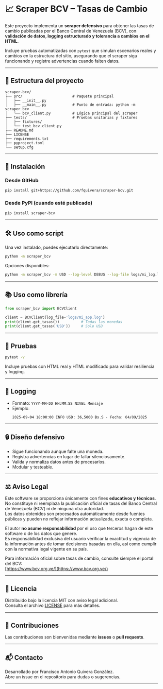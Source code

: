 
# 📈 Scraper BCV – Tasas de Cambio

Este proyecto implementa un **scraper defensivo** para obtener las tasas de cambio publicadas por el Banco Central de Venezuela (BCV), con **validación de datos, logging estructurado y tolerancia a cambios en el HTML**.

Incluye pruebas automatizadas con `pytest` que simulan escenarios reales y cambios en la estructura del sitio, asegurando que el scraper siga funcionando y registre advertencias cuando falten datos.

---

## 📂 Estructura del proyecto

```
scraper-bcv/
├── src/                       # Paquete principal
│   ├── __init__.py
│   ├── __main__.py            # Punto de entrada: python -m scraper_bcv
│   └── bcv_client.py          # Lógica principal del scraper
├── tests/                     # Pruebas unitarias y fixtures
│   ├── fixtures/
│   └── test_bcv_client.py
├── README.md
├── LICENSE
├── requirements.txt
├── pyproject.toml
└── setup.cfg
```

---

## 🚀 Instalación

### Desde GitHub
```bash
pip install git+https://github.com/fquivera/scraper-bcv.git
```

### Desde PyPI (cuando esté publicado)
```bash
pip install scraper-bcv
```

---

## 🛠 Uso como script

Una vez instalado, puedes ejecutarlo directamente:

```bash
python -m scraper_bcv
```

Opciones disponibles:
```bash
python -m scraper_bcv -m USD --log-level DEBUG --log-file logs/mi_log.log
```

---

## 📚 Uso como librería

```python
from scraper_bcv import BCVClient

client = BCVClient(log_file='logs/mi_app.log')
print(client.get_tasas())          # Todas las monedas
print(client.get_tasas('USD'))     # Solo USD
```

---

## 🧪 Pruebas

```bash
pytest -v
```

Incluye pruebas con HTML real y HTML modificado para validar resiliencia y logging.

---

## 📜 Logging

- Formato: `YYYY-MM-DD HH:MM:SS NIVEL Mensaje`
- Ejemplo:
  ```
  2025-09-04 18:00:00 INFO USD: 36,5000 Bs.S - Fecha: 04/09/2025
  ```

---

## 🔒 Diseño defensivo

- Sigue funcionando aunque falte una moneda.
- Registra advertencias en lugar de fallar silenciosamente.
- Valida y normaliza datos antes de procesarlos.
- Modular y testeable.

---

## ⚖️ Aviso Legal

Este software se proporciona únicamente con fines **educativos y técnicos**.  
No constituye ni reemplaza la publicación oficial de tasas del Banco Central de Venezuela (BCV) ni de ninguna otra autoridad.  
Los datos obtenidos son procesados automáticamente desde fuentes públicas y pueden no reflejar información actualizada, exacta o completa.

El autor **no asume responsabilidad** por el uso que terceros hagan de este software o de los datos que genere.  
Es responsabilidad exclusiva del usuario verificar la exactitud y vigencia de la información antes de tomar decisiones basadas en ella, así como cumplir con la normativa legal vigente en su país.

Para información oficial sobre tasas de cambio, consulte siempre el portal del BCV:  
[https://www.bcv.org.ve/](https://www.bcv.org.ve/)

---

## 📄 Licencia

Distribuido bajo la licencia MIT con aviso legal adicional.  
Consulta el archivo [LICENSE](.LICENSE) para más detalles.

---

## 🤝 Contribuciones

Las contribuciones son bienvenidas mediante **issues** o **pull requests**.

---

## 📬 Contacto

Desarrollado por Francisco Antonio Quivera González.  
Abre un issue en el repositorio para dudas o sugerencias.

---
